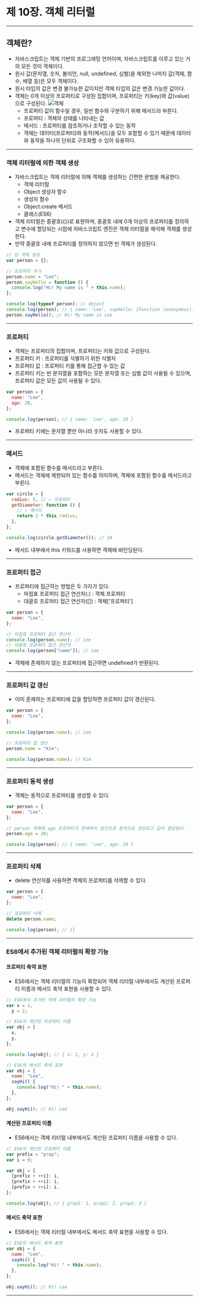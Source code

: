 # 제 10장. 객체 리터럴

---

## 객체란?

- 자바스크립트는 객체 기반의 프로그래밍 언어이며, 자바스크립트를 이루고 있는 거의 모든 것이 객체이다.
- 원시 값(문자열, 숫자, 불리언, null, undefined, 심벌)을 제외한 나머지 값(객체, 함수, 배열 등)은 모두 객체이다.
- 원시 타입의 값은 변경 불가능한 값이지만 객체 타입의 값은 변경 가능한 값이다.
- 객체는 0개 이상의 프로퍼티로 구성된 집합이며, 프로퍼티는 키(key)와 값(value)으로 구성된다.
  ![객체](https://velog.velcdn.com/images%2Fseeh_h%2Fpost%2F5808a553-e869-4a38-8d1a-ec921f028085%2Fimage.png)
  - 프로퍼티 값이 함수일 경우, 일반 함수와 구분하기 위해 메서드라 부른다.
  - 프로퍼티 : 객체의 상태를 나타내는 값
  - 메서드 : 프로퍼티를 참조하거나 조작할 수 있는 동작
  - 객체는 데이터(프로퍼티)와 동작(메서드)을 모두 포함할 수 있기 때문에 데이터와 동작을 하나의 단위로 구조화할 수 있어 유용하다.

---

### 객체 리터럴에 의한 객체 생성

- 자바스크립트는 객체 리터럴에 의해 객체를 생성하는 간편한 문법을 제공한다.
  - 객체 리터럴
  - Object 생성자 함수
  - 생성자 함수
  - Object.create 메서드
  - 클래스(ES6)
- 객체 리터럴은 중괄호({})로 표현하며, 중괄호 내에 0개 이상의 프로퍼티를 정의하고 변수에 할당되는 시점에 자바스크립트 엔진은 객체 리터럴을 해석해 객체를 생성한다.
- 만약 중괄호 내에 프로퍼티를 정의하지 않으면 빈 객체가 생성된다.

```javascript
// 빈 객체 생성
var person = {};

// 프로퍼티 추가
person.name = "Lee";
person.sayHello = function () {
  console.log("Hi! My name is " + this.name);
};

console.log(typeof person); // object
console.log(person); // { name: 'Lee', sayHello: [Function (anonymous)] }
person.sayHello(); // Hi! My name is Lee
```

---

### 프로퍼티

- 객체는 프로퍼티의 집합이며, 프로퍼티는 키와 값으로 구성된다.
- 프로퍼티 키 : 프로퍼티를 식별하기 위한 식별자
- 프로퍼티 값 : 프로퍼티 키를 통해 접근할 수 있는 값
- 프로퍼티 키는 빈 문자열을 포함하는 모든 문자열 또는 심벌 값이 사용될 수 있으며, 프로퍼티 값은 모든 값이 사용될 수 있다.

```javascript
var person = {
  name: "Lee",
  age: 20,
};

console.log(person); // { name: 'Lee', age: 20 }
```

- 프로퍼티 키에는 문자열 뿐만 아니라 숫자도 사용할 수 있다.

---

### 메서드

- 객체에 포함된 함수를 메서드라고 부른다.
- 메서드는 객체에 제한되어 있는 함수를 의미하며, 객체에 포함된 함수를 메서드라고 부른다.

```javascript
var circle = {
  radius: 5, // ← 프로퍼티
  getDiameter: function () {
    // ← 메서드
    return 2 * this.radius;
  },
};

console.log(circle.getDiameter()); // 10
```

- 메서드 내부에서 this 키워드를 사용하면 객체에 바인딩된다.

---

### 프로퍼티 접근

- 프로퍼티에 접근하는 방법은 두 가지가 있다.
  - 마침표 프로퍼티 접근 연산자(.) : 객체.프로퍼티
  - 대괄호 프로퍼티 접근 연산자([]) : 객체['프로퍼티']

```javascript
var person = {
  name: "Lee",
};

// 마침표 프로퍼티 접근 연산자
console.log(person.name); // Lee
// 대괄호 프로퍼티 접근 연산자
console.log(person["name"]); // Lee
```

- 객체에 존재하지 않는 프로퍼티에 접근하면 undefined가 반환된다.

---

### 프로퍼티 값 갱신

- 이미 존재하는 프로퍼티에 값을 할당하면 프로퍼티 값이 갱신된다.

```javascript
var person = {
  name: "Lee",
};

console.log(person.name); // Lee

// 프로퍼티 값 갱신
person.name = "Kim";

console.log(person.name); // Kim
```

---

### 프로퍼티 동적 생성

- 객체는 동적으로 프로퍼티를 생성할 수 있다.

```javascript
var person = {
  name: "Lee",
};

// person 객체에 age 프로퍼티가 존재하지 않으므로 동적으로 생성되고 값이 할당된다.
person.age = 20;

console.log(person); // { name: 'Lee', age: 20 }
```

---

### 프로퍼티 삭제

- delete 연산자를 사용하면 객체의 프로퍼티를 삭제할 수 있다.

```javascript
var person = {
  name: "Lee",
};

// 프로퍼티 삭제
delete person.name;

console.log(person); // {}
```

---

### ES6에서 추가된 객체 리터럴의 확장 기능

#### 프로퍼티 축약 표현

- ES6에서는 객체 리터럴의 기능이 확장되어 객체 리터럴 내부에서도 계산된 프로퍼티 이름과 메서드 축약 표현을 사용할 수 있다.

```javascript
// ES6에서 추가된 객체 리터럴의 확장 기능
var x = 1,
  y = 2;

// ES6의 계산된 프로퍼티 이름
var obj = {
  x,
  y,
};

console.log(obj); // { x: 1, y: 2 }

// ES6의 메서드 축약 표현
var obj = {
  name: "Lee",
  sayHi() {
    console.log("Hi! " + this.name);
  },
};

obj.sayHi(); // Hi! Lee
```

#### 계산된 프로퍼티 이름

- ES6에서는 객체 리터럴 내부에서도 계산된 프로퍼티 이름을 사용할 수 있다.

```javascript
// ES6의 계산된 프로퍼티 이름
var prefix = "prop";
var i = 0;

var obj = {
  [prefix + ++i]: i,
  [prefix + ++i]: i,
  [prefix + ++i]: i,
};

console.log(obj); // { prop1: 1, prop2: 2, prop3: 3 }
```

#### 메서드 축약 표현

- ES6에서는 객체 리터럴 내부에서도 메서드 축약 표현을 사용할 수 있다.

```javascript
// ES6의 메서드 축약 표현
var obj = {
  name: "Lee",
  sayHi() {
    console.log("Hi! " + this.name);
  },
};

obj.sayHi(); // Hi! Lee
```

---
